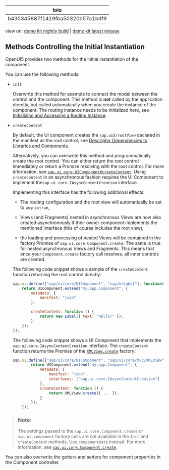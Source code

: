 <!-- loiob430345887f1419fba50320b57c1bdf9 -->

| loio |
| -----|
| b430345887f1419fba50320b57c1bdf9 |

<div id="loio">

view on: [demo kit nightly build](https://sdk.openui5.org/nightly/#/topic/b430345887f1419fba50320b57c1bdf9) | [demo kit latest release](https://sdk.openui5.org/topic/b430345887f1419fba50320b57c1bdf9)</div>

## Methods Controlling the Initial Instantiation

OpenUI5 provides two methods for the initial instantiation of the component.

You can use the following methods:

-   `init`

    Overwrite this method for example to connect the model between the control and the component. This method is **not** called by the application directly, but called automatically when you create the instance of the component. The routing instance needs to be initialized here, see [Initializing and Accessing a Routing Instance](Initializing_and_Accessing_a_Routing_Instance_acdb6cd.md).

-   `createContent`

    By default, the UI component creates the `sap.ui5/rootView` declared in the manifest as the root control, see [Descriptor Dependencies to Libraries and Components](Descriptor_Dependencies_to_Libraries_and_Components_8521ad1.md).

    Alternatively, you can overwrite this method and programmatically create the root control. You can either return the root control immediately or return a Promise resolving with the root control. For more information, see [`sap.ui.core.UIComponent#createContent`](https://sdk.openui5.org/api/sap.ui.core.UIComponent/methods/createContent). Using `createContent` in an asynchronous fashion requires the UI Component to implement the`sap.ui.core.IAsyncContentCreation` interface.

    Implementing this interface has the following additional effects:

    -   The routing configuration and the root view will automatically be set to `async=true`,

    -   Views \(and Fragments\) nested in asynchronous Views are now also created asynchronously if their owner component implements the mentioned interface \(this of course includes the root view\),

    -   the loading and processing of nested Views will be contained in the factory Promise of `sap.ui.core.Component.create`. The same is true for nested asynchronous Views and Fragments. This means that once your `Component.create` factory call resolves, all inner controls are created.


    The following code snippet shows a sample of the `createContent` function returning the root control directly:

    ```js
    sap.ui.define(["sap/ui/core/UIComponent", "sap/m/Label"], function(UIComponent, Label) {
        return UIComponent.extend("my.app.Component", {
            metadata: {
                manifest: "json"
            },
    
            createContent: function () {
                return new Label({ text: "Hello!" });
            }
        });
    });
    ```

    The following code snippet shows a UI Component that implements the `sap.ui.core.IAsyncContentCreation` interface. The `createContent` function returns the Promise of the [`XMLView.create`](https://sdk.openui5.org/api/sap.ui.core.mvc.XMLView/methods/sap.ui.core.mvc.XMLView.create) factory:

    ```js
    sap.ui.define(["sap/ui/core/UIComponent", "sap/ui/core/mvc/XMLView"], function(UIComponent, XMLView) {
            return UIComponent.extend("my.app.Component", {
                metadata: {
                    manifest: "json",
                    interfaces: ["sap.ui.core.IAsyncContentCreation"]
                },
                createContent: function () {
                    return XMLView.create({ ... });
                }
            });
        });
    ```


> ### Note:  
> The settings passed to the `sap.ui.core.Component.create` or `sap.ui.component` factory calls are not available in the `Init` and `createContent` methods. Use `componentData` instead. For more information, see [`sap.ui.core.Component.create`](https://sdk.openui5.org/api/sap.ui.core.Component/methods/sap.ui.core.Component.create).

You can also overwrite the getters and setters for component properties in the Component controller.

